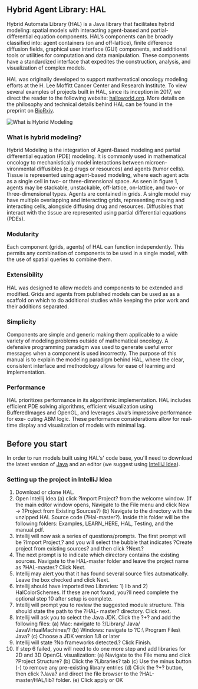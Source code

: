 
## Hybrid Agent Library: HAL

Hybrid Automata Library (HAL) is a Java library that facilitates hybrid modeling: spatial models with interacting agent-based and partial-differential equation components. HAL’s components can be broadly classified into: agent containers (on and off-lattice), finite difference diffusion fields, graphical user interface (GUI) components, and additional tools or utilities for computation and data manipulation. These components have a standardized interface that expedites the construction, analysis, and visualization of complex models.

HAL was originally developed to support mathematical oncology modeling efforts at the H. Lee Moffitt Cancer Center and Research Institute. To view several examples of projects built in HAL, since its inception in 2017, we direct the reader to the following website: [halloworld.org](http://halloworld.org/). More details on the philosophy and technical details behind HAL can be found in the preprint on [BioRxiv](https://www.biorxiv.org/content/early/2018/09/10/411538).

![What is Hybrid Modeling](manual/HAL_intro.png)

### What is hybrid modeling?
Hybrid Modeling is the integration of Agent-Based modeling and partial differential equation (PDE) modeling. It is commonly used in mathematical oncology to mechanistically model interactions between microen- vironmental diffusibles (e.g drugs or resources) and agents (tumor cells). Tissue is represented using agent-based modeling, where each agent acts as a single cell in two- or three-dimensional space. As seen in figure 1, agents may be stackable, unstackable, off-lattice, on-lattice, and two- or three-dimensional types. Agents are contained in grids. A single model may have multiple overlapping and interacting grids, representing moving and interacting cells, alongside diffusing drug and resources. Diffusibles that interact with the tissue are represented using partial differential equations (PDEs).

### Modularity
Each component (grids, agents) of HAL can function independently. This permits any combination of components to be used in a single model, with the use of spatial queries to combine them.

### Extensibility
HAL was designed to allow models and components to be extended and modified. Grids and agents from published models can be used as as a scaffold on which to do additional studies while keeping the prior work and their additions separated.

### Simplicity
Components are simple and generic making them applicable to a wide variety of modeling problems outside of mathematical oncology. A defensive programming paradigm was used to generate useful error messages when a component is used incorrectly. The purpose of this manual is to explain the modeling paradigm behind HAL, where the clear, consistent interface and methodology allows for ease of learning and implementation.

### Performance
HAL prioritizes performance in its algorithmic implementation. HAL includes efficient PDE solving algorithms, efficient visualization using BufferedImages and OpenGL, and leverages Java’s impressive performance for exe- cuting ABM logic. These performance considerations allow for real-time display and visualization of models with minimal lag.

## Before you start
In order to run models built using HAL's' code base, you'll need to download the latest version of [Java](http://www.oracle.com/technetwork/java/javase/downloads/jdk9-downloads-3848520.html) and an editor (we suggest using [IntelliJ Idea](https://www.jetbrains.com/idea/download/)).

### Setting up the project in IntelliJ Idea

1. Download or clone HAL.2. Open Intellij Idea(a) click ?Import Project? from the welcome window. (If the main editor window opens, Navigate to the File menu and click New -> ?Project from Existing Sources?)(b) Navigate to the directory with the unzipped HAL Source code (?Hal-master?). Inside this folder will be the following folders: Examples, LEARN_HERE, HAL, Testing, and the manual.pdf.3. Intellij will now ask a series of questions/prompts. The first prompt will be ?Import Project,? and you will select the bubble that indicates ?Create project from existing sources? and then click ?Next.?4. The next prompt is to indicate which directory contains the existing sources. Navigate to the HAL-master folder and leave the project name as ?HAL-master.? Click Next.5. Intellij may alert you that it has found several source files automatically. Leave the box checked and click Next.6. Intellij should have imported two Libraries: 1) lib and 2) HalColorSchemes. If these are not found, you?ll need complete the optional step 10 after setup is complete.
7. Intellij will prompt you to review the suggested module structure. This should state the path to the ?HAL- master? directory. Click next.8. Intellij will ask you to select the Java JDK. Click the ?+? and add the following files:(a) Mac: navigate to ?/Library/ Java/ JavaVirtualMachines/? (b) Windows: navigate to ?C:\ Program Files\ Java\?(c) Choose a JDK version 1.8 or later9. Intellij will state ?No frameworks detected.? Click Finish.10. If step 6 failed, you will need to do one more step and add libraries for 2D and 3D OpenGL visualization:(a) Navigate to the File menu and click ?Project Structure?(b) Click the ?Libraries? tab(c) Use the minus button (-) to remove any pre-existing library entries(d) Click the ?+? button, then click ?Java? and direct the file browser to the ?HAL-master/HAL/lib? folder. (e) Click apply or OK
